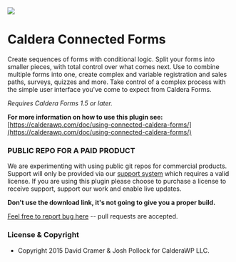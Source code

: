 <img src="https://calderaforms.com/content/uploads/edd/2016/11/connected-caldera.png" />

# Caldera Connected Forms
Create sequences of forms with conditional logic. Split your forms into smaller pieces, with total control over what comes next. Use to combine multiple forms into one, create complex and variable registration and sales paths, surveys, quizzes and more. Take control of a complex process with the simple user interface you've come to expect from Caldera Forms.

<em>Requires Caldera Forms 1.5 or later.</em>

<strong>For more information on how to use this plugin see:</strong> [https://calderawp.com/doc/using-connected-caldera-forms/](https://calderawp.com/doc/using-connected-caldera-forms/)

### PUBLIC REPO FOR A PAID PRODUCT
We are experimenting with using public git repos for commercial products. Support will only be provided via our [support system](https://calderawp.com/support/) which requires a valid license. If you are using this plugin please choose to purchase a license to receive support, support our work and 
enable live updates.

<strong>Don't use the download link, it's not going to give you a proper build.</strong>

[Feel free to report bug here](https://github.com/CalderaWP/cf-connected-forms/issues) -- pull requests are accepted.


### License & Copyright
* Copyright 2015 David Cramer & Josh Pollock for CalderaWP LLC.
